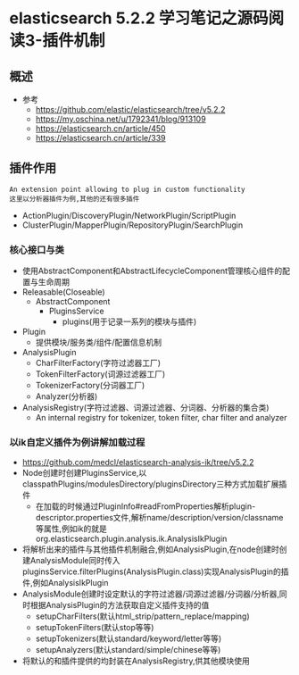 # elasticsearch 5.2.2 学习笔记之源码阅读3-插件机制
## 概述
- 参考
    - https://github.com/elastic/elasticsearch/tree/v5.2.2
    - https://my.oschina.net/u/1792341/blog/913109
    - https://elasticsearch.cn/article/450
    - https://elasticsearch.cn/article/339
## 插件作用
```
An extension point allowing to plug in custom functionality
这里以分析器插件为例,其他的还有很多插件
```
- ActionPlugin/DiscoveryPlugin/NetworkPlugin/ScriptPlugin
- ClusterPlugin/MapperPlugin/RepositoryPlugin/SearchPlugin
### 核心接口与类
- 使用AbstractComponent和AbstractLifecycleComponent管理核心组件的配置与生命周期
- Releasable(Closeable)
    - AbstractComponent
        - PluginsService
            - plugins(用于记录一系列的模块与插件)
- Plugin
    - 提供模块/服务类/组件/配置信息机制
- AnalysisPlugin
    - CharFilterFactory(字符过滤器工厂)
    - TokenFilterFactory(词源过滤器工厂)
    - TokenizerFactory(分词器工厂)
    - Analyzer(分析器)
- AnalysisRegistry(字符过滤器、词源过滤器、分词器、分析器的集合类)
    - An internal registry for tokenizer, token filter, char filter and analyzer
### 以ik自定义插件为例讲解加载过程
- https://github.com/medcl/elasticsearch-analysis-ik/tree/v5.2.2
- Node创建时创建PluginsService,以classpathPlugins/modulesDirectory/pluginsDirectory三种方式加载扩展插件
    - 在加载的时候通过PluginInfo#readFromProperties解析plugin-descriptor.properties文件,解析name/description/version/classname等属性,例如ik的就是org.elasticsearch.plugin.analysis.ik.AnalysisIkPlugin
- 将解析出来的插件与其他插件机制融合,例如AnalysisPlugin,在node创建时创建AnalysisModule同时传入pluginsService.filterPlugins(AnalysisPlugin.class)实现AnalysisPlugin的插件,例如AnalysisIkPlugin
- AnalysisModule创建时设定默认的字符过滤器/词源过滤器/分词器/分析器,同时根据AnalysisPlugin的方法获取自定义插件支持的值
    - setupCharFilters(默认html_strip/pattern_replace/mapping)
    - setupTokenFilters(默认stop等等)
    - setupTokenizers(默认standard/keyword/letter等等)
    - setupAnalyzers(默认standard/simple/chinese等等)
- 将默认的和插件提供的均封装在AnalysisRegistry,供其他模块使用
    


        
